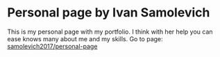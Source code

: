 # Personal page by Ivan Samolevich
This is my personal page with my portfolio. I think with her help you can ease knows many about me and my skills.
Go to page: <a href="https://samolevich2017.github.io/personal-page/">samolevich2017/personal-page</a>

